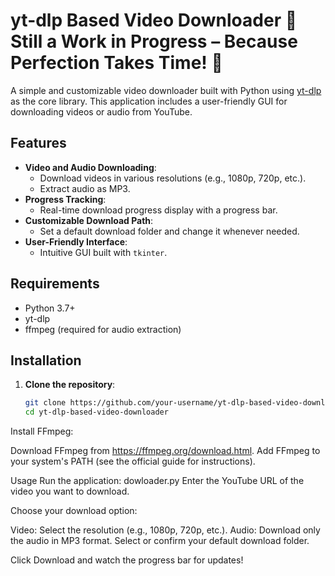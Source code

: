 # yt-dlp Based Video Downloader 🚧 Still a Work in Progress – Because Perfection Takes Time! 🚀

A simple and customizable video downloader built with Python using [yt-dlp](https://github.com/yt-dlp/yt-dlp) as the core library. This application includes a user-friendly GUI for downloading videos or audio from YouTube.

## Features

- **Video and Audio Downloading**:
  - Download videos in various resolutions (e.g., 1080p, 720p, etc.).
  - Extract audio as MP3.
- **Progress Tracking**:
  - Real-time download progress display with a progress bar.
- **Customizable Download Path**:
  - Set a default download folder and change it whenever needed.
- **User-Friendly Interface**:
  - Intuitive GUI built with `tkinter`.

## Requirements

- Python 3.7+
- yt-dlp
- ffmpeg (required for audio extraction)

## Installation

1. **Clone the repository**:
   ```bash
   git clone https://github.com/your-username/yt-dlp-based-video-downloader.git
   cd yt-dlp-based-video-downloader

Install FFmpeg:

Download FFmpeg from https://ffmpeg.org/download.html.
Add FFmpeg to your system's PATH (see the official guide for instructions).

Usage
Run the application:
dowloader.py
Enter the YouTube URL of the video you want to download.

Choose your download option:

Video: Select the resolution (e.g., 1080p, 720p, etc.).
Audio: Download only the audio in MP3 format.
Select or confirm your default download folder.

Click Download and watch the progress bar for updates!
